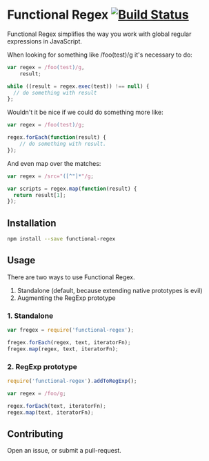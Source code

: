 # Functional Regex [![Build Status](https://travis-ci.org/leahciMic/functional-regex.svg?branch=master)](https://travis-ci.org/leahciMic/functional-regex)

Functional Regex simplifies the way you work with global regular expressions in
JavaScript.

When looking for something like /foo(test)/g it's necessary to do:

```js
var regex = /foo(test)/g,
    result;

while ((result = regex.exec(test)) !== null) {
  // do something with result
};
```

Wouldn't it be nice if we could do something more like:

```js
var regex = /foo(test)/g;

regex.forEach(function(result) {
    // do something with result.
});
```

And even map over the matches:

```js
var regex = /src="([^"]*"/g;

var scripts = regex.map(function(result) {
  return result[1];
});
```

## Installation

```sh
npm install --save functional-regex
```

## Usage

There are two ways to use Functional Regex.

1. Standalone (default, because extending native prototypes is evil)
2. Augmenting the RegExp prototype

### 1. Standalone

```js
var fregex = require('functional-regex');

fregex.forEach(regex, text, iteratorFn);
fregex.map(regex, text, iteratorFn);
```

### 2. RegExp prototype

```js
require('functional-regex').addToRegExp();

var regex = /foo/g;

regex.forEach(text, iteratorFn);
regex.map(text, iteratorFn);
```

## Contributing

Open an issue, or submit a pull-request.